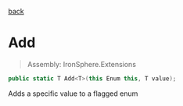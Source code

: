﻿

[back](/IronSphere.Extensions/EnumExtension)

# Add

> Assembly: IronSphere.Extensions

```csharp
public static T Add<T>(this Enum this, T value);
```

Adds a specific value to a flagged enum

 